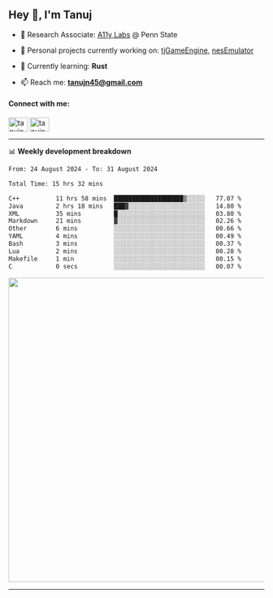 <h2>Hey 👋, I'm Tanuj</h2>

- 🔬 Research Associate: [A11y Labs](https://a11y.ist.psu.edu/) @ Penn State 

- 🔭 Personal projects currently working on: [tjGameEngine](https://github.com/tanujn45/tjGameEngine), [nesEmulator](https://github.com/tanujn45/nesEmulator)

- 🌱 Currently learning: **Rust**

- 📫 Reach me: **tanujn45@gmail.com**

<h4 align="left">Connect with me:</h4>
<p align="left">
<a href="https://twitter.com/tanujn45" target="blank"><img align="center" src="https://raw.githubusercontent.com/rahuldkjain/github-profile-readme-generator/master/src/images/icons/Social/twitter.svg" alt="tanujn45" height="28" width="38" /></a>
<a href="https://linkedin.com/in/tanujn45" target="blank"><img align="center" src="https://raw.githubusercontent.com/rahuldkjain/github-profile-readme-generator/master/src/images/icons/Social/linked-in-alt.svg" alt="tanujn45" height="28" width="38" /></a>
</p>

-------

📊 **Weekly development breakdown**
<!--START_SECTION:waka-->

```txt
From: 24 August 2024 - To: 31 August 2024

Total Time: 15 hrs 32 mins

C++          11 hrs 58 mins  ███████████████████▒░░░░░   77.07 %
Java         2 hrs 18 mins   ███▓░░░░░░░░░░░░░░░░░░░░░   14.80 %
XML          35 mins         █░░░░░░░░░░░░░░░░░░░░░░░░   03.80 %
Markdown     21 mins         ▓░░░░░░░░░░░░░░░░░░░░░░░░   02.26 %
Other        6 mins          ░░░░░░░░░░░░░░░░░░░░░░░░░   00.66 %
YAML         4 mins          ░░░░░░░░░░░░░░░░░░░░░░░░░   00.49 %
Bash         3 mins          ░░░░░░░░░░░░░░░░░░░░░░░░░   00.37 %
Lua          2 mins          ░░░░░░░░░░░░░░░░░░░░░░░░░   00.28 %
Makefile     1 min           ░░░░░░░░░░░░░░░░░░░░░░░░░   00.15 %
C            0 secs          ░░░░░░░░░░░░░░░░░░░░░░░░░   00.07 %
```

<!--END_SECTION:waka-->

<img src="https://wakatime.com/share/@018e9abd-1aa4-4aa6-9db7-5ca3b999e810/4650b67a-98aa-46b4-b598-3d8a2451f0df.svg" width="600"/>

-------
